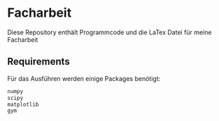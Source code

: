 # Facharbeit

Diese Repository enthält Programmcode und die LaTex Datei für meine Facharbeit

## Requirements
Für das Ausführen werden einige Packages benötigt:

```python
numpy
scipy
matplotlib
gym
```

